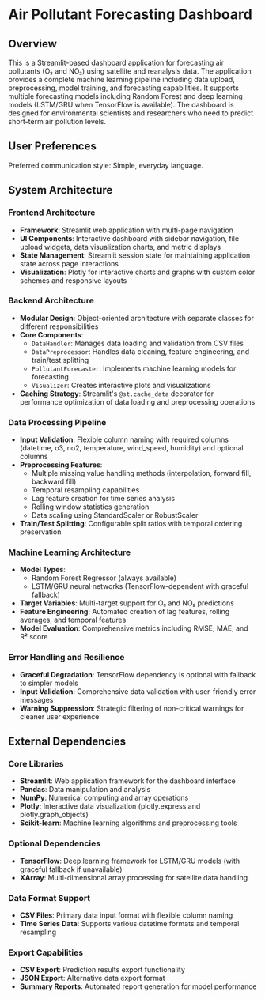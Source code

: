 # Air Pollutant Forecasting Dashboard

## Overview

This is a Streamlit-based dashboard application for forecasting air pollutants (O₃ and NO₂) using satellite and reanalysis data. The application provides a complete machine learning pipeline including data upload, preprocessing, model training, and forecasting capabilities. It supports multiple forecasting models including Random Forest and deep learning models (LSTM/GRU when TensorFlow is available). The dashboard is designed for environmental scientists and researchers who need to predict short-term air pollution levels.

## User Preferences

Preferred communication style: Simple, everyday language.

## System Architecture

### Frontend Architecture
- **Framework**: Streamlit web application with multi-page navigation
- **UI Components**: Interactive dashboard with sidebar navigation, file upload widgets, data visualization charts, and metric displays
- **State Management**: Streamlit session state for maintaining application state across page interactions
- **Visualization**: Plotly for interactive charts and graphs with custom color schemes and responsive layouts

### Backend Architecture
- **Modular Design**: Object-oriented architecture with separate classes for different responsibilities
- **Core Components**:
  - `DataHandler`: Manages data loading and validation from CSV files
  - `DataPreprocessor`: Handles data cleaning, feature engineering, and train/test splitting
  - `PollutantForecaster`: Implements machine learning models for forecasting
  - `Visualizer`: Creates interactive plots and visualizations
- **Caching Strategy**: Streamlit's `@st.cache_data` decorator for performance optimization of data loading and preprocessing operations

### Data Processing Pipeline
- **Input Validation**: Flexible column naming with required columns (datetime, o3, no2, temperature, wind_speed, humidity) and optional columns
- **Preprocessing Features**:
  - Multiple missing value handling methods (interpolation, forward fill, backward fill)
  - Temporal resampling capabilities
  - Lag feature creation for time series analysis
  - Rolling window statistics generation
  - Data scaling using StandardScaler or RobustScaler
- **Train/Test Splitting**: Configurable split ratios with temporal ordering preservation

### Machine Learning Architecture
- **Model Types**: 
  - Random Forest Regressor (always available)
  - LSTM/GRU neural networks (TensorFlow-dependent with graceful fallback)
- **Target Variables**: Multi-target support for O₃ and NO₂ predictions
- **Feature Engineering**: Automated creation of lag features, rolling averages, and temporal features
- **Model Evaluation**: Comprehensive metrics including RMSE, MAE, and R² score

### Error Handling and Resilience
- **Graceful Degradation**: TensorFlow dependency is optional with fallback to simpler models
- **Input Validation**: Comprehensive data validation with user-friendly error messages
- **Warning Suppression**: Strategic filtering of non-critical warnings for cleaner user experience

## External Dependencies

### Core Libraries
- **Streamlit**: Web application framework for the dashboard interface
- **Pandas**: Data manipulation and analysis
- **NumPy**: Numerical computing and array operations
- **Plotly**: Interactive data visualization (plotly.express and plotly.graph_objects)
- **Scikit-learn**: Machine learning algorithms and preprocessing tools

### Optional Dependencies
- **TensorFlow**: Deep learning framework for LSTM/GRU models (with graceful fallback if unavailable)
- **XArray**: Multi-dimensional array processing for satellite data handling

### Data Format Support
- **CSV Files**: Primary data input format with flexible column naming
- **Time Series Data**: Supports various datetime formats and temporal resampling

### Export Capabilities
- **CSV Export**: Prediction results export functionality
- **JSON Export**: Alternative data export format
- **Summary Reports**: Automated report generation for model performance